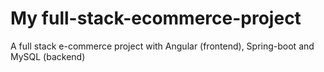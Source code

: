 # My full-stack-ecommerce-project
A full stack e-commerce project with Angular (frontend), Spring-boot and MySQL (backend)
